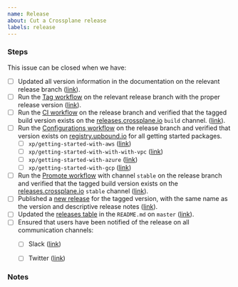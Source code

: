 ```yaml
---
name: Release
about: Cut a Crossplane release
labels: release
---
```


<!--
Issue title should be in the following format:

    Cut vX.Y.Z Release on DATE

For example:

    Cut v1.3.0 on June 29, 2021.

Please assign the release manager to the issue.
-->

### Steps
<!--
Please complete the following steps in order. Links should be populated at the
bottom of this section.
-->

This issue can be closed when we have:

<!--
Please uncomment the following block only if cutting a minor release. Most of
these should be completed at the beginning of Code Freeze:
https://crossplane.io/docs/v1.2/reference/release-cycle.html#code-freeze

The exception is the Crossplane docs website repo update. You can open a PR at
code freeze time, but it should not be merged until the release is complete.
-->

<!--
- [ ] Created the [release branch][release-branch].
- [ ] Created and merged an empty commit to the `master` branch ([PR][empty-commit-pr]).
- [ ] Run the [Tag workflow][rc-tag-workflow] on the `master` branch with the next release candidate tag ([Tag][rc-tag]).
- [ ] Updated the current release version in the [Crossplane docs website repo] ([link][website-pr]).
-->
- [ ] Updated all version information in the documentation on the relevant release branch ([link][docs-update-pr]).
- [ ] Run the [Tag workflow][tag-workflow] on the relevant release branch with the proper release version ([link][tag]).
- [ ] Run the [CI workflow][ci-workflow] on the release branch and verified that the tagged build version exists on the [releases.crossplane.io] `build` channel. ([link][release-build]).
- [ ] Run the [Configurations workflow][configurations-workflow] on the release branch and verified  that version exists on [registry.upbound.io] for all getting started packages.
    - [ ] `xp/getting-started-with-aws` ([link][xp/getting-started-with-aws])
    - [ ] `xp/getting-started-with-with-with-vpc` ([link][xp/getting-started-with-aws-with-vpc])
    - [ ] `xp/getting-started-with-azure` ([link][xp/getting-started-with-azure])
    - [ ] `xp/getting-started-with-gcp` ([link][xp/getting-started-with-gcp])
- [ ] Run the [Promote workflow][promote-workflow] with channel `stable` on the release branch and verified that the tagged build version exists on the [releases.crossplane.io] `stable` channel ([link][stable-build]).
- [ ] Published a [new release] for the tagged version, with the same name as the version and descriptive release notes ([link][release]).
- [ ] Updated the [releases table] in the `README.md` on `master` ([link][release-table-pr]).
- [ ] Ensured that users have been notified of the release on all communication channels:
    - [ ] Slack ([link][slack])
    - [ ] Twitter ([link][twitter])


<!-- Links Populated by Release Manager -->

<!--
Only relevant for minor releases. This should look something like the below
example from the v1.3.0 release.

[release-branch]: https://github.com/crossplane/crossplane/tree/release-1.3
[empty-commit-pr]: https://github.com/crossplane/crossplane/pull/2395
[rc-tag-workflow]: https://github.com/crossplane/crossplane/runs/2880453549?check_suite_focus=true
[rc-tag]: https://github.com/crossplane/crossplane/releases/tag/v1.4.0-rc.0
[website-pr]: https://github.com/crossplane/crossplane.github.io/pull/112
-->
[release-branch]: #
[empty-commit-pr]: #
[rc-tag-workflow]: #
[rc-tag]: #
[website-pr]: #

<!--
Relevant for all releases. This should look something like the below example
from the v1.3.0 release.

[docs-update-pr]: https://github.com/crossplane/crossplane/pull/2412
[tag-workflow]: https://github.com/crossplane/crossplane/runs/2945452331?check_suite_focus=true
[tag]: https://github.com/crossplane/crossplane/releases/tag/v1.3.0
[ci-workflow]: https://github.com/crossplane/crossplane/actions/runs/983799776
[release-build]: https://releases.crossplane.io/build/release-1.3/
[configurations-workflow]: https://github.com/crossplane/crossplane/runs/2945538373
[xp/getting-started-with-aws]: https://cloud.upbound.io/registry/xp/getting-started-with-aws/v1.3.0
[xp/getting-started-with-aws-with-vpc]: https://cloud.upbound.io/registry/xp/getting-started-with-aws-with-vpc/v1.3.0
[xp/getting-started-with-azure]: https://cloud.upbound.io/registry/xp/getting-started-with-azure/v1.3.0
[xp/getting-started-with-gcp]: https://cloud.upbound.io/registry/xp/getting-started-with-gcp/v1.3.0
[promote-workflow]: https://github.com/crossplane/crossplane/actions/runs/983871530
[stable-build]: https://releases.crossplane.io/stable/v1.3.0/
[release]: https://github.com/crossplane/crossplane/releases/tag/v1.3.0
[slack]: https://crossplane.slack.com/archives/CEFQCGW1H/p1625001259051300
[twitter]: https://twitter.com/crossplane_io/status/1409986997687627778?s=20
-->
[docs-update-pr]: #
[tag-workflow]: #
[tag]: #
[ci-workflow]: #
[release-build]: #
[configurations-workflow]: #
[xp/getting-started-with-aws]: #
[xp/getting-started-with-aws-with-vpc]: #
[xp/getting-started-with-azure]: #
[xp/getting-started-with-gcp]: #
[promote-workflow]: #
[stable-build]: #
[release]: #
[slack]: #
[twitter]: #
[release-table-pr]: #

### Notes

<!-- This section is reserved for any relevant notes or links for this release. -->

<!-- Named Links -->
[releases.crossplane.io]: https://releases.crossplane.io
[registry.upbound.io]: https://cloud.upbound.io/browse
[new release]: https://github.com/crossplane/crossplane/releases/new
[releases table]: https://github.com/crossplane/crossplane#releases
[Crossplane docs website repo]: https://github.com/crossplane/crossplane.github.io
